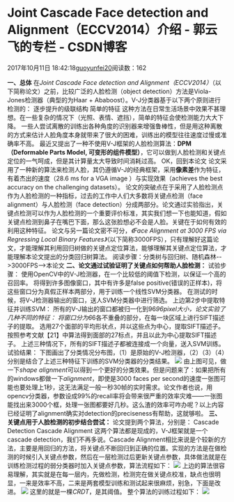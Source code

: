 
# Joint Cascade Face detection and Alignment（ECCV2014）介绍 - 郭云飞的专栏 - CSDN博客


2017年10月11日 18:42:18[guoyunfei20](https://me.csdn.net/guoyunfei20)阅读数：162


**一、总体**
在*Joint Cascade Face detection and Alignment（ECCV2014）*（以下简称论文）之前，比较广泛的人脸检测（object detection）方法是Viola-Jones检测器（典型的为Haar + Ababoost）。V-J分类器基于以下两个原则进行检测的：
逐步提升的级联结构
简单的特征
这种方法在日常生活场景中效果不甚理想。在一些复杂的情况下（光照、表情、遮挡），简单的特征会使检测能力大大下降。
一些人尝试离散的训练出各种角度的识别器来增强鲁棒性，但是用这种离散的方式来估计人脸角度本身就带来了很大的困难，训练出的模型往往速度过慢或准确率不高。
最近又提出了一种不使用V-J框架的人脸检测算法：**DPM（Deformable Parts Model, 可变形的组件模型）**，它可以做到人脸检测和关键点定位的一气呵成，但是其计算量太大导致时间消耗过高。
OK，回到本论文
论文采用了一种新的算法来检测人脸，其仍遵循V-J的经典框架，采用**像素差**作为特征，有着杰出的速度（28.6 ms for a VGA image ）与实现效果（achieves the best accuracy on the challenging datasets）。
论文的突破点在于采用了人脸检测点作为人脸检测的一种指标，过去的工作中人们大多数将关键点检测（face alignment）与人脸检测（face detection）分成两部分。论文通过实验指出，关键点检测可以作为人脸检测的一个重要评价标准，其实我们想一下也能知道，假如关键点检测到鼻子在嘴巴下面，那么这张脸想必不会是人脸。关键在于如何有效的利用这种特征。
论文与另一篇论文密不可分，*《Face Alignment at 3000 FPS via Regressing Local Binary Features》*（以下简称3000FPS），只有理解好这篇论文，才能理解其利用回归树做的关键点定位算法，能够理解其关键点定位算法，才能理解本论文提出的分类回归树算法。
阅读步骤：分类树与回归树、随机森林-->3000FPS-->本论文
**二、论文通过试验证明了关键点如何帮助人脸检测：**
试验步骤：
使用OpenCV中的V-J检测器，在一个比较低的阈值下检测，以保证一个高的召回率。
将得到许多图像窗口，其中有许多是false positive(错误的正样本)，将这些窗口分为真假正样本两部分，用于训练一个线性SVM分类器。
在测试的时候，将V-J检测器输出的窗口，送人SVM分类器中进行筛选。
上边第2步中提取特征并训练SVM：
所有的V-J输出的窗口都被归一化到96*96pixel大小，论文实验了几种不同的特征：
将窗口分为6*6各不重叠的部分，在每一块区域上进行SIFT描述子的提取。
选用27个面部的平均形状点，并以这些点为中心，提取SIFT描述子。
按照参考文献【21】中算法得到面部的27标点，并且以此为中心提取SIFT描述子。
上述三种情况下，所有的SIFT描述子都被连接成一个向量，送入SVM训练。试验结果：
下图画出了分类情况分布图，（1）是原始的V-J检测器，（2）（3）（4）分别是结合了上述三种特征下训练的SVM分类器的分类结果。
![](https://img-blog.csdn.net/20171011190008524?watermark/2/text/aHR0cDovL2Jsb2cuY3Nkbi5uZXQvZ3VveXVuZmVpMjA=/font/5a6L5L2T/fontsize/400/fill/I0JBQkFCMA==/dissolve/70/gravity/Center)
由上图可见，做一下*shape alignment*可以得到一个更好的分类效果。但是问题来了：如果把所有的windows都做一下*alignment*，即使是3000 faces per second的速度一张图可能也要处理上1秒，这无法满足一般一秒30帧的实时需求。论文作者也说，用opencv分类器，参数设成99%的recall率将会带来很严重的效率灾难——一张图能找出来3000个框，处理一张图都要好几秒。这么渣的效率可咋办呢？以上内容已经证明了alignment确实对detection的preciseness有帮助，这就够啦。
**三、关键点用于人脸检测的初步结合尝试：**
论文提到两个算法，分别是：
Cascade Detection
Cascade Alignment
这两个算法都是现成的，V-J框架就是一个cascade detection，我们不再多说。Cascade Alignment相比来说是个较新的方法，主要是用回归的方法，将关键点不断回归到正确的位置。实现的方法是在做检测的时候引入关键点参数，然后在一层检测过后更新关键点参数，具体做法就是在训练检测过程的弱分类器时加入关键点参数，算法流程如下：
![](https://img-blog.csdn.net/20171011191345433?watermark/2/text/aHR0cDovL2Jsb2cuY3Nkbi5uZXQvZ3VveXVuZmVpMjA=/font/5a6L5L2T/fontsize/400/fill/I0JBQkFCMA==/dissolve/70/gravity/Center)
上边的算法很容易理解，其实就是在每一层内，先做检测，检测完在做关键点校准，缺点也很明显，一来是效率不高，二来是两套模型训练和测试起来很麻烦，别急，下面是改进。
![](https://img-blog.csdn.net/20171011191555853?watermark/2/text/aHR0cDovL2Jsb2cuY3Nkbi5uZXQvZ3VveXVuZmVpMjA=/font/5a6L5L2T/fontsize/400/fill/I0JBQkFCMA==/dissolve/70/gravity/Center)
这里的就是一棵*CRDT*，是其阈值。
整个算法的训练过程如下：
![](https://img-blog.csdn.net/20171012111417038?watermark/2/text/aHR0cDovL2Jsb2cuY3Nkbi5uZXQvZ3VveXVuZmVpMjA=/font/5a6L5L2T/fontsize/400/fill/I0JBQkFCMA==/dissolve/70/gravity/Center)





